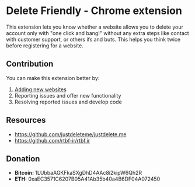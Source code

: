 # Delete Friendly - Chrome extension
This extension lets you know whether a website allows you to delete your account only with "one click and bang!" without any extra steps like contact with customer support, or others ifs and buts. This helps you think twice before registering for a website.

## Contribution
You can make this extension better by:
1. [Adding new websites](data)
2. Reporting issues and offer new functionality
3. Resolving reported issues and develop code

## Resources
- https://github.com/justdeleteme/justdelete.me
- https://github.com/rtbf-ir/rtbf.ir

## Donation
- **Bitcoin:** 1LUbbaAGKFkaSXgDhD4AAc8i2kipW6Qh2R
- **ETH:** 0xaEC3571C6207B05A41Ab35b40a4B6DF04A072450
